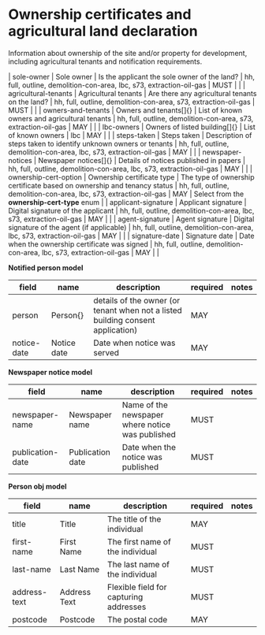 # Ownership certificates and agricultural land declaration

Information about ownership of the site and/or property for development, including agricultural tenants and notification requirements.


| sole-owner | Sole owner | Is the applicant the sole owner of the land? | hh, full, outline, demolition-con-area, lbc, s73, extraction-oil-gas | MUST |  |
| agricultural-tenants | Agricultural tenants | Are there any agricultural tenants on the land? | hh, full, outline, demolition-con-area, s73, extraction-oil-gas | MUST |  |
| owners-and-tenants | Owners and tenants[]{} | List of known owners and agricultural tenants | hh, full, outline, demolition-con-area, s73, extraction-oil-gas | MAY |  |
| lbc-owners | Owners of listed building[]{} | List of known owners | lbc | MAY |  |
| steps-taken | Steps taken | Description of steps taken to identify unknown owners or tenants | hh, full, outline, demolition-con-area, lbc, s73, extraction-oil-gas | MAY |  |
| newspaper-notices | Newspaper notices[]{} | Details of notices published in papers | hh, full, outline, demolition-con-area, lbc, s73, extraction-oil-gas | MAY |  |
| ownership-cert-option | Ownership certificate type | The type of ownership certificate based on ownership and tenancy status | hh, full, outline, demolition-con-area, lbc, s73, extraction-oil-gas | MAY | Select from the **ownership-cert-type** enum |
| applicant-signature | Applicant signature | Digital signature of the applicant | hh, full, outline, demolition-con-area, lbc, s73, extraction-oil-gas | MAY |  |
| agent-signature | Agent signature | Digital signature of the agent (if applicable) | hh, full, outline, demolition-con-area, lbc, s73, extraction-oil-gas | MAY |  |
| signature-date | Signature date | Date when the ownership certificate was signed | hh, full, outline, demolition-con-area, lbc, s73, extraction-oil-gas | MAY |  |


**Notified person model**

field | name | description | required | notes
-- | -- | -- | -- | --
person | Person{} | details of the owner (or tenant when not a listed building consent application) | MAY | 
notice-date | Notice date | Date when notice was served | MAY | 


**Newspaper notice model**

field | name | description | required | notes
-- | -- | -- | -- | --
newspaper-name | Newspaper name | Name of the newspaper where notice was published | MUST | 
publication-date | Publication date | Date when the notice was published | MUST | 


**Person obj model**

field | name | description | required | notes
-- | -- | -- | -- | --
title | Title | The title of the individual | MAY | 
first-name | First Name | The first name of the individual | MUST | 
last-name | Last Name | The last name of the individual | MUST | 
address-text | Address Text | Flexible field for capturing addresses | MUST | 
postcode | Postcode | The postal code | MAY | 

